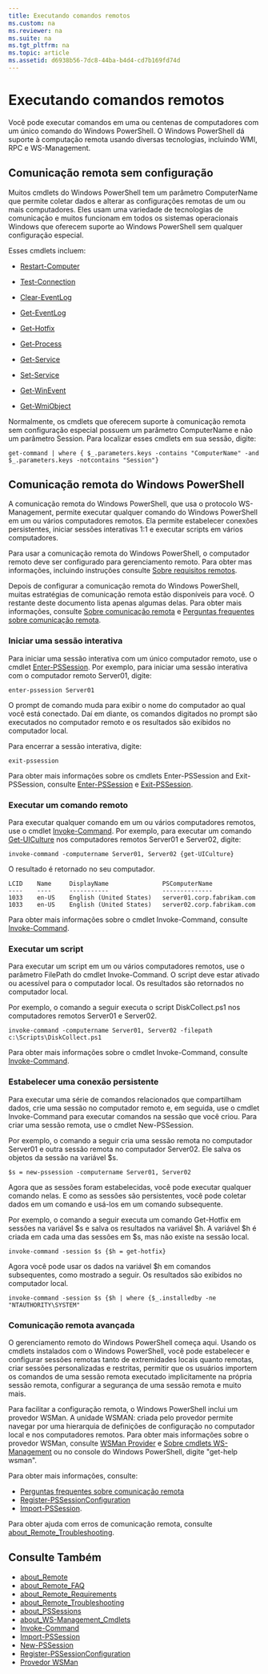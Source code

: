 ```yaml
---
title: Executando comandos remotos
ms.custom: na
ms.reviewer: na
ms.suite: na
ms.tgt_pltfrm: na
ms.topic: article
ms.assetid: d6938b56-7dc8-44ba-b4d4-cd7b169fd74d
---
```

# Executando comandos remotos
Você pode executar comandos em uma ou centenas de computadores com um único comando do Windows PowerShell. O Windows PowerShell dá suporte à computação remota usando diversas tecnologias, incluindo WMI, RPC e WS-Management.

## Comunicação remota sem configuração
Muitos cmdlets do Windows PowerShell tem um parâmetro ComputerName que permite coletar dados e alterar as configurações remotas de um ou mais computadores. Eles usam uma variedade de tecnologias de comunicação e muitos funcionam em todos os sistemas operacionais Windows que oferecem suporte ao Windows PowerShell sem qualquer configuração especial.

Esses cmdlets incluem:

-   [Restart-Computer](https://technet.microsoft.com/en-us/library/dd315301.aspx)

-   [Test-Connection](https://technet.microsoft.com/en-us/library/dd315259.aspx)

-   [Clear-EventLog](https://technet.microsoft.com/en-us/library/dd347552.aspx)

-   [Get-EventLog](https://technet.microsoft.com/en-us/library/dd315250.aspx)

-   [Get-Hotfix](https://technet.microsoft.com/en-us/library/e1ef636f-5170-4675-b564-199d9ef6f101)

-   [Get-Process](https://technet.microsoft.com/en-us/library/dd347630.aspx)

-   [Get-Service](https://technet.microsoft.com/en-us/library/dd347591.aspx)

-   [Set-Service](https://technet.microsoft.com/en-us/library/dd315324.aspx)

-   [Get-WinEvent](https://technet.microsoft.com/en-us/library/dd315358.aspx)

-   [Get-WmiObject](https://technet.microsoft.com/en-us/library/dd315295.aspx)

Normalmente, os cmdlets que oferecem suporte à comunicação remota sem configuração especial possuem um parâmetro ComputerName e não um parâmetro Session. Para localizar esses cmdlets em sua sessão, digite:

```
get-command | where { $_.parameters.keys -contains "ComputerName" -and $_.parameters.keys -notcontains "Session"}
```

## Comunicação remota do Windows PowerShell
A comunicação remota do Windows PowerShell, que usa o protocolo WS-Management, permite executar qualquer comando do Windows PowerShell em um ou vários computadores remotos. Ela permite estabelecer conexões persistentes, iniciar sessões interativas 1:1 e executar scripts em vários computadores.

Para usar a comunicação remota do Windows PowerShell, o computador remoto deve ser configurado para gerenciamento remoto. Para obter mas informações, incluindo instruções consulte [Sobre requisitos remotos](https://technet.microsoft.com/en-us/library/dd315349.aspx).

Depois de configurar a comunicação remota do Windows PowerShell, muitas estratégias de comunicação remota estão disponíveis para você. O restante deste documento lista apenas algumas delas. Para obter mais informações, consulte [Sobre comunicação remota](https://technet.microsoft.com/en-us/library/dd347744.aspx) e 
[Perguntas frequentes sobre comunicação remota](https://technet.microsoft.com/en-us/library/dd347744.aspx).

### Iniciar uma sessão interativa
Para iniciar uma sessão interativa com um único computador remoto, use o cmdlet [Enter-PSSession](https://technet.microsoft.com/en-us/library/dd315384.aspx). Por exemplo, para iniciar uma sessão interativa com o computador remoto Server01, digite:

```
enter-pssession Server01
```

O prompt de comando muda para exibir o nome do computador ao qual você está conectado. Daí em diante, os comandos digitados no prompt são executados no computador remoto e os resultados são exibidos no computador local.

Para encerrar a sessão interativa, digite:

```
exit-pssession
```

Para obter mais informações sobre os cmdlets Enter\-PSSession and Exit\-PSSession, consulte [Enter-PSSession](https://technet.microsoft.com/en-us/library/dd315384.aspx) 
e [Exit-PSSession](https://technet.microsoft.com/en-us/library/dd315322.aspx).

### Executar um comando remoto
Para executar qualquer comando em um ou vários computadores remotos, use o cmdlet [Invoke-Command](https://technet.microsoft.com/en-us/library/dd347578.aspx).
 Por exemplo, para executar um comando [Get-UICulture](https://technet.microsoft.com/en-us/library/dd347742.aspx) nos computadores remotos Server01 e Server02, digite:

```
invoke-command -computername Server01, Server02 {get-UICulture}
```

O resultado é retornado no seu computador.

```
LCID    Name     DisplayName               PSComputerName
----    ----     -----------               --------------
1033    en-US    English (United States)   server01.corp.fabrikam.com
1033    en-US    English (United States)   server02.corp.fabrikam.com
```

Para obter mais informações sobre o cmdlet Invoke-Command, consulte [Invoke-Command](https://technet.microsoft.com/en-us/library/22fd98ba-1874-492e-95a5-c069467b8462).

### Executar um script
Para executar um script em um ou vários computadores remotos, use o parâmetro FilePath do cmdlet Invoke-Command. O script deve estar ativado ou acessível para o computador local. Os resultados são retornados no computador local.

Por exemplo, o comando a seguir executa o script DiskCollect.ps1 nos computadores remotos Server01 e Server02.

```
invoke-command -computername Server01, Server02 -filepath c:\Scripts\DiskCollect.ps1
```

Para obter mais informações sobre o cmdlet Invoke-Command, consulte [Invoke-Command](https://technet.microsoft.com/en-us/library/dd347578.aspx).

### Estabelecer uma conexão persistente
Para executar uma série de comandos relacionados que compartilham dados, crie uma sessão no computador remoto e, em seguida, use o cmdlet Invoke-Command para executar comandos na sessão que você criou. Para criar uma sessão remota, use o cmdlet New-PSSession.

Por exemplo, o comando a seguir cria uma sessão remota no computador Server01 e outra sessão remota no computador Server02. Ele salva os objetos da sessão na variável $s.

```
$s = new-pssession -computername Server01, Server02
```

Agora que as sessões foram estabelecidas, você pode executar qualquer comando nelas. E como as sessões são persistentes, você pode coletar dados em um comando e usá-los em um comando subsequente.

Por exemplo, o comando a seguir executa um comando Get-Hotfix em sessões na variável $s e salva os resultados na variável $h. A variável $h é criada em cada uma das sessões em $s, mas não existe na sessão local.

```
invoke-command -session $s {$h = get-hotfix}
```

Agora você pode usar os dados na variável $h em comandos subsequentes, como mostrado a seguir. Os resultados são exibidos no computador local.

```
invoke-command -session $s {$h | where {$_.installedby -ne "NTAUTHORITY\SYSTEM"
```

### Comunicação remota avançada
O gerenciamento remoto do Windows PowerShell começa aqui. Usando os cmdlets instalados com o Windows PowerShell, você pode estabelecer e configurar sessões remotas tanto de extremidades locais quanto remotas, criar sessões personalizadas e restritas, permitir que os usuários importem os comandos de uma sessão remota executado implicitamente na própria sessão remota, configurar a segurança de uma sessão remota e muito mais.

Para facilitar a configuração remota, o Windows PowerShell inclui um provedor WSMan. A unidade WSMAN: criada pelo provedor permite navegar por uma hierarquia de definições de configuração no computador local e nos computadores remotos.
 Para obter mais informações sobre o provedor WSMan, consulte [WSMan Provider](https://technet.microsoft.com/en-us/library/dd819476.aspx) e
  [Sobre cmdlets WS-Management](https://technet.microsoft.com/en-us/library/dd819481.aspx) ou no console do Windows PowerShell, digite "get\-help wsman".

Para obter mais informações, consulte:
- [Perguntas frequentes sobre comunicação remota](https://technet.microsoft.com/en-us/library/dd315359.aspx)
- [Register-PSSessionConfiguration](https://technet.microsoft.com/en-us/library/dd819496.aspx)
- [Import-PSSession](https://technet.microsoft.com/en-us/library/dd347575.aspx). 

Para obter ajuda com erros de comunicação remota, consulte [about_Remote_Troubleshooting](https://technet.microsoft.com/en-us/library/dd347642.aspx).

## Consulte Também
- [about_Remote](https://technet.microsoft.com/en-us/library/9b4a5c87-9162-4adf-bdfe-fbc80b9b8970)
- [about_Remote_FAQ](https://technet.microsoft.com/en-us/library/e23702fd-9415-4a98-9975-390a4d3adc42)
- [about_Remote_Requirements](https://technet.microsoft.com/en-us/library/da213949-134c-4741-b307-81f4492ba1bd)
- [about_Remote_Troubleshooting](https://technet.microsoft.com/en-us/library/2f890148-8578-49ed-85ea-79a489dd6317)
- [about_PSSessions](https://technet.microsoft.com/en-us/library/7a9b4e0e-fa1b-47b0-92f6-6e2995d70acb)
- [about_WS-Management_Cmdlets](https://technet.microsoft.com/en-us/library/6ed3370a-ea10-45a5-9493-696aeace27ed)
- [Invoke-Command](https://technet.microsoft.com/en-us/library/22fd98ba-1874-492e-95a5-c069467b8462)
- [Import-PSSession](https://technet.microsoft.com/en-us/library/048c115e-a6fb-4e0d-8cea-c5ca24630c9d)
- [New-PSSession](https://technet.microsoft.com/en-us/library/59452f12-a11d-4558-99ea-e6ca6ad5ffd3)
- [Register-PSSessionConfiguration](https://technet.microsoft.com/en-us/library/af68867a-d201-4b19-a1de-594015ed8a25)
- [Provedor WSMan](https://technet.microsoft.com/en-us/library/66fe1241-e08f-49ca-832f-a84c33ca8735)



<!--HONumber=Apr16_HO2-->


